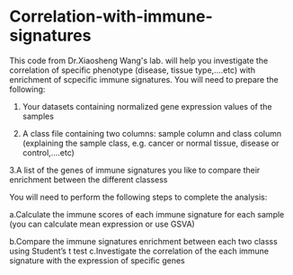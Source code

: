 # Correlation-with-immune-signatures

This code from Dr.Xiaosheng Wang's lab. will help you investigate the correlation of specific phenotype (disease, tissue type,....etc) with enrichment of scpecific immune signatures.
You will need to prepare the following:

1. Your datasets containing normalized gene expression values of the samples

2. A class file containing two columns: sample column and class column (explaining the sample class, e.g. cancer or normal tissue, disease or control,....etc)

3.A list of the genes of immune signatures you like to compare their enrichment between the different classess


You will need to perform the following steps to complete the analysis:

a.Calculate the immune scores of each immune signature for each sample (you can calculate mean expression or use GSVA)

b.Compare the immune signatures enrichment between each two classs using Student’s t test
c.Investigate the correlation of the each immune signature with the expression of specific genes
